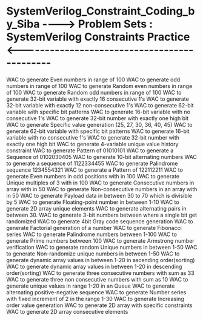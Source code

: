 # SystemVerilog_Constraint_Coding_by_Siba ---->  Problem Sets : SystemVerilog Constraints Practice <--------------------------------------------
WAC to generate Even numbers in range of 100
WAC to generate odd numbers in range of 100
WAC to generate Random even numbers in range of 100
WAC to generate Random odd numbers in range of 100
WAC to generate 32-bit variable with exactly 16 consecutive 1's
WAC to generate 32-bit variable with exactly 12 non-consecutive 1's
WAC to generate 62-bit variable with specific bit patterns
WAC to generate 16-bit variable with no consecutive 1's
WAC to generate 32-bit number with exactly one high bit
WAC to generate Specific value generation (25, 27, 30, 36, 40, 45)
WAC to generate 62-bit variable with specific bit patterns
WAC to generate 16-bit variable with no consecutive 1's
WAC to generate 32-bit number with exactly one high bit
WAC to generate 4-variable unique value history constraint
WAC to generate Pattern of 01010101
WAC to generate a Sequence of 0102030405
WAC to generate 10-bit alternating numbers
WAC to generate a sequence of 1122334455
WAC to generate Palindrome sequence 1234554321
WAC to generate a Pattern of 122112211
WAC to generate Even numbers in odd positions with in 100
WAC to generate Unique multiples of 3 with in 100
WAC to generate Consecutive numbers in array with in 50
WAC to generate Non-consecutive numbers in an array with in 50
WAC to generate Payload data in between 30 to 70 which is divisible by 5
WAC to generate Floating-point number in between 1-10
WAC to generate 2D array unique elements
WAC to generate alternating pairs in between 30.
WAC to generate 3-bit numbers between where a single bit get randomized
WAC to generate 4bit Gray code sequence generation
WAC to generate Factorial generation of a number
WAC to generate Fibonacci series
WAC to generate Palindrome numbers between 1-100
WAC to generate Prime numbers between 100
WAC to generate Armstrong number verification
WAC to generate random Unique numbers in between 1-50
WAC to generate Non-randomize unique numbers in between 1-50
WAC to generate dynamic array values in between 1-20 in ascending order(sorting)
WAC to generate dynamic array values in between 1-20 in descending order(sorting)
WAC to generate three consecutive numbers with sum as 33 
WAC to generate three non consecutive numbers with sum as 10 
WAC to generate unique values in range 1-20 in an Queue 
WAC to generate alternating positive-negative sequence
WAC to generate Number series with fixed increment of 2 in the range 1-30
WAC to generate Increasing order value generation
WAC to generate 2D array with specific constraints
WAC to generate 2D array consecutive elements
